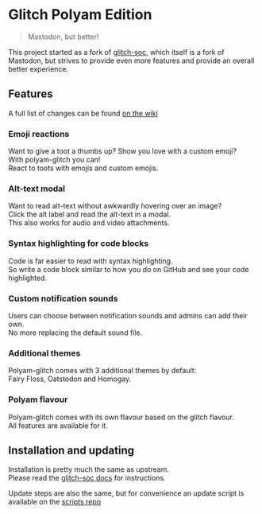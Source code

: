 # Glitch Polyam Edition

> Mastodon, but better!

This project started as a fork of [glitch-soc](https://github.com/glitch-soc/mastodon), which itself is a fork of Mastodon, but strives to provide even more features and provide an overall better experience.

## Features

A full list of changes can be found [on the wiki](https://github.com/polyamspace/mastodon/wiki)

### Emoji reactions

Want to give a toot a thumbs up? Show you love with a custom emoji? \
With polyam-glitch you can! \
React to toots with emojis and custom emojis.

### Alt-text modal

Want to read alt-text without awkwardly hovering over an image? \
Click the alt label and read the alt-text in a modal. \
This also works for audio and video attachments.

### Syntax highlighting for code blocks

Code is far easier to read with syntax highlighting. \
So write a code block similar to how you do on GitHub and see your code highlighted.

### Custom notification sounds

Users can choose between notification sounds and admins can add their own. \
No more replacing the default sound file.

### Additional themes

Polyam-glitch comes with 3 additional themes by default: \
Fairy Floss, Oatstodon and Homogay.

### Polyam flavour

Polyam-glitch comes with its own flavour based on the glitch flavour. \
All features are available for it.

## Installation and updating

Installation is pretty much the same as upstream. \
Please read the [glitch-soc docs](https://glitch-soc.github.io/docs/) for instructions.

Update steps are also the same, but for convenience an update script is available on the [scripts repo](https://github.com/polyamspace/scripts)
